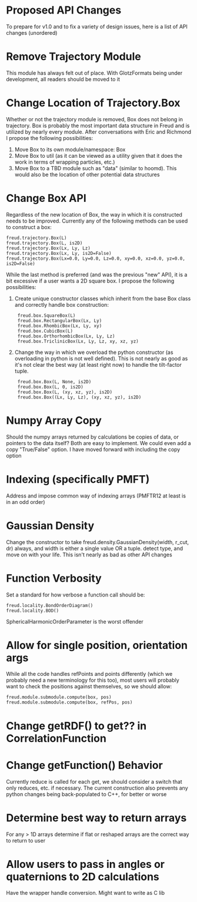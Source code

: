 # Proposed API Changes

To prepare for v1.0 and to fix a variety of design issues, here is a list of API changes (unordered)

# Remove Trajectory Module

This module has always felt out of place. With GlotzFormats being under development, all readers should be moved to it

# Change Location of Trajectory.Box

Whether or not the trajectory module is removed, Box does not belong in trajectory. Box is probably the most important
data structure in Freud and is utilized by nearly every module. After conversations with Eric and Richmond I propose the
following possibilities:

1. Move Box to its own module/namespace: Box
2. Move Box to util (as it can be viewed as a utility given that it does the work in terms of wrapping particles, etc.)
3. Move Box to a TBD module such as "data" (similar to hoomd). This would also be the location of other potential data
structures

# Change Box API

Regardless of the new location of Box, the way in which it is constructed needs to be improved. Currently any of the
following methods can be used to construct a box:

    freud.trajectory.Box(L)
    freud.trajectory.Box(L, is2D)
    freud.trajectory.Box(Lx, Ly, Lz)
    freud.trajectory.Box(Lx, Ly, is2D=False)
    freud.trajectory.Box(Lx=0.0, Ly=0.0, Lz=0.0, xy=0.0, xz=0.0, yz=0.0, is2D=False)

While the last method is preferred (and was the previous "new" API), it is a bit excessive if a user wants a 2D square
box. I propose the following possibilities:

1. Create unique constructor classes which inherit from the base Box class and correctly handle box construction:

        freud.box.SquareBox(L)
        freud.box.RectangularBox(Lx, Ly)
        freud.box.RhombicBox(Lx, Ly, xy)
        freud.box.CubicBox(L)
        freud.box.OrthorhombicBox(Lx, Ly, Lz)
        freud.box.TriclinicBox(Lx, Ly, Lz, xy, xz, yz)

2. Change the way in which we overload the python constructor (as overloading in python is not well defined).
This is not nearly as good as it's not clear the best way (at least right now) to handle the tilt-factor tuple.

        freud.box.Box(L, None, is2D)
        freud.box.Box(L, 0, is2D)
        freud.box.Box(L, (xy, xz, yz), is2D)
        freud.box.Box((Lx, Ly, Lz), (xy, xz, yz), is2D)

# Numpy Array Copy

Should the numpy arrays returned by calculations be copies of data, or pointers to the data itself? Both are easy to
implement. We could even add a copy "True/False" option. I have moved forward with including the copy option

# Indexing (specifically PMFT)

Address and impose common way of indexing arrays (PMFTR12 at least is in an odd order)

# Gaussian Density

Change the constructor to take freud.density.GaussianDensity(width, r_cut, dr) always, and width is either a single
value OR a tuple. detect type, and move on with your life. This isn't nearly as bad as other API changes

# Function Verbosity

Set a standard for how verbose a function call should be:

    freud.locality.BondOrderDiagram()
    freud.locality.BOD()

SphericalHarmonicOrderParameter is the worst offender

# Allow for single position, orientation args

While all the code handles refPoints and points differently (which we probably need a new terminology for this too),
most users will probably want to check the positions against themselves, so we should allow:

    freud.module.submodule.compute(box, pos)
    freud.module.submodule.compute(box, refPos, pos)

# Change getRDF() to get?? in CorrelationFunction

# Change getFunction() Behavior

Currently reduce is called for each get, we should consider a switch that only reduces, etc. if necessary. The current
construction also prevents any python changes being back-populated to C++, for better or worse

# Determine best way to return arrays

For any > 1D arrays determine if flat or reshaped arrays are the correct way to return to user

# Allow users to pass in angles or quaternions to 2D calculations

Have the wrapper handle conversion. Might want to write as C lib
